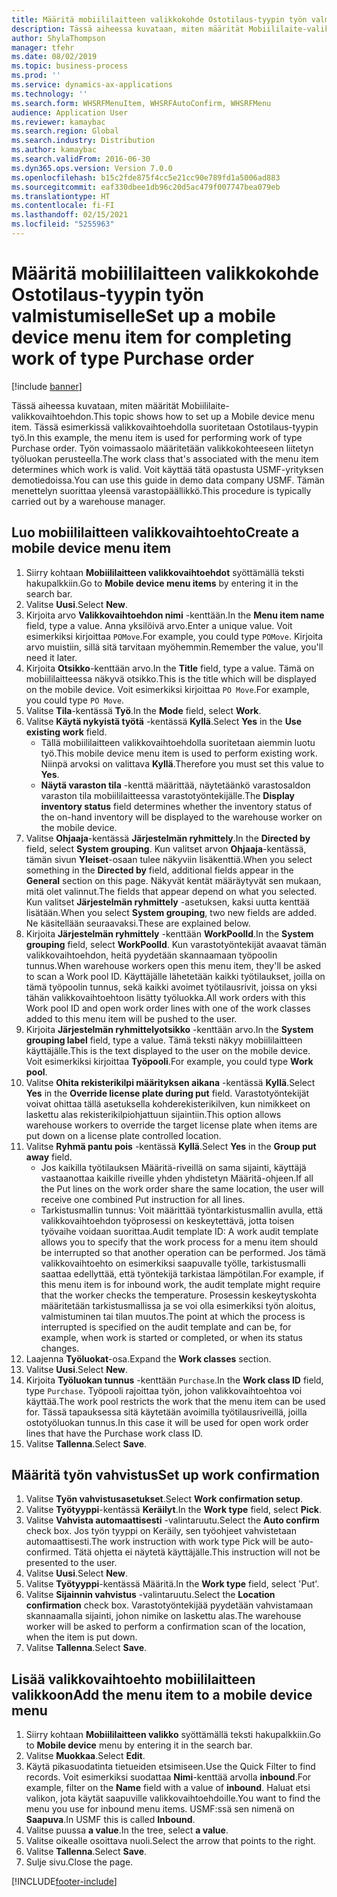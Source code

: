 ```yaml
---
title: Määritä mobiililaitteen valikkokohde Ostotilaus-tyypin työn valmistumiselle
description: Tässä aiheessa kuvataan, miten määrität Mobiililaite-valikkovaihtoehdon.
author: ShylaThompson
manager: tfehr
ms.date: 08/02/2019
ms.topic: business-process
ms.prod: ''
ms.service: dynamics-ax-applications
ms.technology: ''
ms.search.form: WHSRFMenuItem, WHSRFAutoConfirm, WHSRFMenu
audience: Application User
ms.reviewer: kamaybac
ms.search.region: Global
ms.search.industry: Distribution
ms.author: kamaybac
ms.search.validFrom: 2016-06-30
ms.dyn365.ops.version: Version 7.0.0
ms.openlocfilehash: b15c2fde875f4cc5e21cc90e789fd1a5006ad883
ms.sourcegitcommit: eaf330dbee1db96c20d5ac479f007747bea079eb
ms.translationtype: HT
ms.contentlocale: fi-FI
ms.lasthandoff: 02/15/2021
ms.locfileid: "5255963"
---
```

# <a name="set-up-a-mobile-device-menu-item-for-completing-work-of-type-purchase-order"></a><span data-ttu-id="cd8a0-103">Määritä mobiililaitteen valikkokohde Ostotilaus-tyypin työn valmistumiselle</span><span class="sxs-lookup"><span data-stu-id="cd8a0-103">Set up a mobile device menu item for completing work of type Purchase order</span></span>

[!include [banner](../../includes/banner.md)]

<span data-ttu-id="cd8a0-104">Tässä aiheessa kuvataan, miten määrität Mobiililaite-valikkovaihtoehdon.</span><span class="sxs-lookup"><span data-stu-id="cd8a0-104">This topic shows how to set up a Mobile device menu item.</span></span> <span data-ttu-id="cd8a0-105">Tässä esimerkissä valikkovaihtoehdolla suoritetaan Ostotilaus-tyypin työ.</span><span class="sxs-lookup"><span data-stu-id="cd8a0-105">In this example, the menu item is used for performing work of type Purchase order.</span></span> <span data-ttu-id="cd8a0-106">Työn voimassaolo määritetään valikkokohteeseen liitetyn työluokan perusteella.</span><span class="sxs-lookup"><span data-stu-id="cd8a0-106">The work class that's associated with the menu item determines which work is valid.</span></span> <span data-ttu-id="cd8a0-107">Voit käyttää tätä opastusta USMF-yrityksen demotiedoissa.</span><span class="sxs-lookup"><span data-stu-id="cd8a0-107">You can use this guide in demo data company USMF.</span></span> <span data-ttu-id="cd8a0-108">Tämän menettelyn suorittaa yleensä varastopäällikkö.</span><span class="sxs-lookup"><span data-stu-id="cd8a0-108">This procedure is typically carried out by a warehouse manager.</span></span>


## <a name="create-a-mobile-device-menu-item"></a><span data-ttu-id="cd8a0-109">Luo mobiililaitteen valikkovaihtoehto</span><span class="sxs-lookup"><span data-stu-id="cd8a0-109">Create a mobile device menu item</span></span>
1. <span data-ttu-id="cd8a0-110">Siirry kohtaan **Mobiililaitteen valikkovaihtoehdot** syöttämällä teksti hakupalkkiin.</span><span class="sxs-lookup"><span data-stu-id="cd8a0-110">Go to **Mobile device menu items** by entering it in the search bar.</span></span>
2. <span data-ttu-id="cd8a0-111">Valitse **Uusi**.</span><span class="sxs-lookup"><span data-stu-id="cd8a0-111">Select **New**.</span></span>
3. <span data-ttu-id="cd8a0-112">Kirjoita arvo **Valikkovaihtoehdon nimi** -kenttään.</span><span class="sxs-lookup"><span data-stu-id="cd8a0-112">In the **Menu item name** field, type a value.</span></span> <span data-ttu-id="cd8a0-113">Anna yksilöivä arvo.</span><span class="sxs-lookup"><span data-stu-id="cd8a0-113">Enter a unique value.</span></span> <span data-ttu-id="cd8a0-114">Voit esimerkiksi kirjoittaa `POMove`.</span><span class="sxs-lookup"><span data-stu-id="cd8a0-114">For example, you could type `POMove`.</span></span> <span data-ttu-id="cd8a0-115">Kirjoita arvo muistiin, sillä sitä tarvitaan myöhemmin.</span><span class="sxs-lookup"><span data-stu-id="cd8a0-115">Remember the value, you'll need it later.</span></span>  
4. <span data-ttu-id="cd8a0-116">Kirjoita **Otsikko**-kenttään arvo.</span><span class="sxs-lookup"><span data-stu-id="cd8a0-116">In the **Title** field, type a value.</span></span> <span data-ttu-id="cd8a0-117">Tämä on mobiililaitteessa näkyvä otsikko.</span><span class="sxs-lookup"><span data-stu-id="cd8a0-117">This is the title which will be displayed on the mobile device.</span></span> <span data-ttu-id="cd8a0-118">Voit esimerkiksi kirjoittaa `PO Move`.</span><span class="sxs-lookup"><span data-stu-id="cd8a0-118">For example, you could type `PO Move`.</span></span>  
5. <span data-ttu-id="cd8a0-119">Valitse **Tila**-kentässä **Työ**.</span><span class="sxs-lookup"><span data-stu-id="cd8a0-119">In the **Mode** field, select **Work**.</span></span>
6. <span data-ttu-id="cd8a0-120">Valitse **Käytä nykyistä työtä** -kentässä **Kyllä**.</span><span class="sxs-lookup"><span data-stu-id="cd8a0-120">Select **Yes** in the **Use existing work** field.</span></span>
    - <span data-ttu-id="cd8a0-121">Tällä mobiililaitteen valikkovaihtoehdolla suoritetaan aiemmin luotu työ.</span><span class="sxs-lookup"><span data-stu-id="cd8a0-121">This mobile device menu item is used to perform existing work.</span></span> <span data-ttu-id="cd8a0-122">Niinpä arvoksi on valittava **Kyllä**.</span><span class="sxs-lookup"><span data-stu-id="cd8a0-122">Therefore you must set this value to **Yes**.</span></span>  
    - <span data-ttu-id="cd8a0-123">**Näytä varaston tila** -kenttä määrittää, näytetäänkö varastosaldon varaston tila mobiililaitteessa varastotyöntekijälle.</span><span class="sxs-lookup"><span data-stu-id="cd8a0-123">The **Display inventory status** field determines whether the inventory status of the on-hand inventory will be displayed to the warehouse worker on the mobile device.</span></span>  
7. <span data-ttu-id="cd8a0-124">Valitse **Ohjaaja**-kentässä **Järjestelmän ryhmittely**.</span><span class="sxs-lookup"><span data-stu-id="cd8a0-124">In the **Directed by** field, select **System grouping**.</span></span> <span data-ttu-id="cd8a0-125">Kun valitset arvon **Ohjaaja**-kentässä, tämän sivun **Yleiset**-osaan tulee näkyviin lisäkenttiä.</span><span class="sxs-lookup"><span data-stu-id="cd8a0-125">When you select something in the **Directed by** field, additional fields appear in the **General** section on this page.</span></span> <span data-ttu-id="cd8a0-126">Näkyvät kentät määräytyvät sen mukaan, mitä olet valinnut.</span><span class="sxs-lookup"><span data-stu-id="cd8a0-126">The fields that appear depend on what you selected.</span></span> <span data-ttu-id="cd8a0-127">Kun valitset **Järjestelmän ryhmittely** -asetuksen, kaksi uutta kenttää lisätään.</span><span class="sxs-lookup"><span data-stu-id="cd8a0-127">When you select **System grouping**, two new fields are added.</span></span> <span data-ttu-id="cd8a0-128">Ne käsitellään seuraavaksi.</span><span class="sxs-lookup"><span data-stu-id="cd8a0-128">These are explained below.</span></span>  
8. <span data-ttu-id="cd8a0-129">Kirjoita **Järjestelmän ryhmittely** -kenttään **WorkPoolId**.</span><span class="sxs-lookup"><span data-stu-id="cd8a0-129">In the **System grouping** field, select **WorkPoolId**.</span></span> <span data-ttu-id="cd8a0-130">Kun varastotyöntekijät avaavat tämän valikkovaihtoehdon, heitä pyydetään skannaamaan työpoolin tunnus.</span><span class="sxs-lookup"><span data-stu-id="cd8a0-130">When warehouse workers open this menu item, they'll be asked to scan a Work pool ID.</span></span> <span data-ttu-id="cd8a0-131">Käyttäjälle lähetetään kaikki työtilaukset, joilla on tämä työpoolin tunnus, sekä kaikki avoimet työtilausrivit, joissa on yksi tähän valikkovaihtoehtoon lisätty työluokka.</span><span class="sxs-lookup"><span data-stu-id="cd8a0-131">All work orders with this Work pool ID and open work order lines with one of the work classes added to this menu item will be pushed to the user.</span></span>  
9. <span data-ttu-id="cd8a0-132">Kirjoita **Järjestelmän ryhmittelyotsikko** -kenttään arvo.</span><span class="sxs-lookup"><span data-stu-id="cd8a0-132">In the **System grouping label** field, type a value.</span></span> <span data-ttu-id="cd8a0-133">Tämä teksti näkyy mobiililaitteen käyttäjälle.</span><span class="sxs-lookup"><span data-stu-id="cd8a0-133">This is the text displayed to the user on the mobile device.</span></span> <span data-ttu-id="cd8a0-134">Voit esimerkiksi kirjoittaa **Työpooli**.</span><span class="sxs-lookup"><span data-stu-id="cd8a0-134">For example, you could type **Work pool**.</span></span>  
10. <span data-ttu-id="cd8a0-135">Valitse **Ohita rekisterikilpi määrityksen aikana** -kentässä **Kyllä**.</span><span class="sxs-lookup"><span data-stu-id="cd8a0-135">Select **Yes** in the **Override license plate during put** field.</span></span> <span data-ttu-id="cd8a0-136">Varastotyöntekijät voivat ohittaa tällä asetuksella kohderekisterikilven, kun nimikkeet on laskettu alas rekisterikilpiohjattuun sijaintiin.</span><span class="sxs-lookup"><span data-stu-id="cd8a0-136">This option allows warehouse workers to override the target license plate when items are put down on a license plate controlled location.</span></span>  
11. <span data-ttu-id="cd8a0-137">Valitse **Ryhmä pantu pois** -kentässä **Kyllä**.</span><span class="sxs-lookup"><span data-stu-id="cd8a0-137">Select **Yes** in the **Group put away** field.</span></span>
    - <span data-ttu-id="cd8a0-138">Jos kaikilla työtilauksen Määritä-riveillä on sama sijainti, käyttäjä vastaanottaa kaikille riveille yhden yhdistetyn Määritä-ohjeen.</span><span class="sxs-lookup"><span data-stu-id="cd8a0-138">If all the Put lines on the work order share the same location, the user will receive one combined Put instruction for all lines.</span></span> 
    - <span data-ttu-id="cd8a0-139">Tarkistusmallin tunnus: Voit määrittää työntarkistusmallin avulla, että valikkovaihtoehdon työprosessi on keskeytettävä, jotta toisen työvaihe voidaan suorittaa.</span><span class="sxs-lookup"><span data-stu-id="cd8a0-139">Audit template ID: A work audit template allows you to specify that the work process for a menu item should be interrupted so that another operation can be performed.</span></span> <span data-ttu-id="cd8a0-140">Jos tämä valikkovaihtoehto on esimerkiksi saapuvalle työlle, tarkistusmalli saattaa edellyttää, että työntekijä tarkistaa lämpötilan.</span><span class="sxs-lookup"><span data-stu-id="cd8a0-140">For example, if this menu item is for inbound work, the audit template might require that the worker checks the temperature.</span></span> <span data-ttu-id="cd8a0-141">Prosessin keskeytyskohta määritetään tarkistusmallissa ja se voi olla esimerkiksi työn aloitus, valmistuminen tai tilan muutos.</span><span class="sxs-lookup"><span data-stu-id="cd8a0-141">The point at which the process is interrupted is specified on the audit template and can be, for example, when work is started or completed, or when its status changes.</span></span>  
12. <span data-ttu-id="cd8a0-142">Laajenna **Työluokat**-osa.</span><span class="sxs-lookup"><span data-stu-id="cd8a0-142">Expand the **Work classes** section.</span></span>
13. <span data-ttu-id="cd8a0-143">Valitse **Uusi**.</span><span class="sxs-lookup"><span data-stu-id="cd8a0-143">Select **New**.</span></span>
14. <span data-ttu-id="cd8a0-144">Kirjoita **Työluokan tunnus** -kenttään `Purchase`.</span><span class="sxs-lookup"><span data-stu-id="cd8a0-144">In the **Work class ID** field, type `Purchase`.</span></span> <span data-ttu-id="cd8a0-145">Työpooli rajoittaa työn, johon valikkovaihtoehtoa voi käyttää.</span><span class="sxs-lookup"><span data-stu-id="cd8a0-145">The work pool restricts the work that the menu item can be used for.</span></span> <span data-ttu-id="cd8a0-146">Tässä tapauksessa sitä käytetään avoimilla työtilausriveillä, joilla ostotyöluokan tunnus.</span><span class="sxs-lookup"><span data-stu-id="cd8a0-146">In this case it will be used for open work order lines that have the Purchase work class ID.</span></span>  
15. <span data-ttu-id="cd8a0-147">Valitse **Tallenna**.</span><span class="sxs-lookup"><span data-stu-id="cd8a0-147">Select **Save**.</span></span>

## <a name="set-up-work-confirmation"></a><span data-ttu-id="cd8a0-148">Määritä työn vahvistus</span><span class="sxs-lookup"><span data-stu-id="cd8a0-148">Set up work confirmation</span></span>
1. <span data-ttu-id="cd8a0-149">Valitse **Työn vahvistusasetukset**.</span><span class="sxs-lookup"><span data-stu-id="cd8a0-149">Select **Work confirmation setup**.</span></span>
2. <span data-ttu-id="cd8a0-150">Valitse **Työtyyppi**-kentässä **Keräilyt**.</span><span class="sxs-lookup"><span data-stu-id="cd8a0-150">In the **Work type** field, select **Pick**.</span></span>
3. <span data-ttu-id="cd8a0-151">Valitse **Vahvista automaattisesti** -valintaruutu.</span><span class="sxs-lookup"><span data-stu-id="cd8a0-151">Select the **Auto confirm** check box.</span></span> <span data-ttu-id="cd8a0-152">Jos työn tyyppi on Keräily, sen työohjeet vahvistetaan automaattisesti.</span><span class="sxs-lookup"><span data-stu-id="cd8a0-152">The work instruction with work type Pick will be auto-confirmed.</span></span> <span data-ttu-id="cd8a0-153">Tätä ohjetta ei näytetä käyttäjälle.</span><span class="sxs-lookup"><span data-stu-id="cd8a0-153">This instruction will not be presented to the user.</span></span>  
4. <span data-ttu-id="cd8a0-154">Valitse **Uusi**.</span><span class="sxs-lookup"><span data-stu-id="cd8a0-154">Select **New**.</span></span>
5. <span data-ttu-id="cd8a0-155">Valitse **Työtyyppi**-kentässä Määritä.</span><span class="sxs-lookup"><span data-stu-id="cd8a0-155">In the **Work type** field, select 'Put'.</span></span>
6. <span data-ttu-id="cd8a0-156">Valitse **Sijainnin vahvistus** -valintaruutu.</span><span class="sxs-lookup"><span data-stu-id="cd8a0-156">Select the **Location confirmation** check box.</span></span> <span data-ttu-id="cd8a0-157">Varastotyöntekijää pyydetään vahvistamaan skannaamalla sijainti, johon nimike on laskettu alas.</span><span class="sxs-lookup"><span data-stu-id="cd8a0-157">The warehouse worker will be asked to perform a confirmation scan of the location, when the item is put down.</span></span>  
7. <span data-ttu-id="cd8a0-158">Valitse **Tallenna**.</span><span class="sxs-lookup"><span data-stu-id="cd8a0-158">Select **Save**.</span></span>

## <a name="add-the-menu-item-to-a-mobile-device-menu"></a><span data-ttu-id="cd8a0-159">Lisää valikkovaihtoehto mobiililaitteen valikkoon</span><span class="sxs-lookup"><span data-stu-id="cd8a0-159">Add the menu item to a mobile device menu</span></span>
1. <span data-ttu-id="cd8a0-160">Siirry kohtaan **Mobiililaitteen valikko** syöttämällä teksti hakupalkkiin.</span><span class="sxs-lookup"><span data-stu-id="cd8a0-160">Go to **Mobile device** menu by entering it in the search bar.</span></span>
2. <span data-ttu-id="cd8a0-161">Valitse **Muokkaa**.</span><span class="sxs-lookup"><span data-stu-id="cd8a0-161">Select **Edit**.</span></span>
3. <span data-ttu-id="cd8a0-162">Käytä pikasuodatinta tietueiden etsimiseen.</span><span class="sxs-lookup"><span data-stu-id="cd8a0-162">Use the Quick Filter to find records.</span></span> <span data-ttu-id="cd8a0-163">Voit esimerkiksi suodattaa **Nimi**-kenttää arvolla **inbound**.</span><span class="sxs-lookup"><span data-stu-id="cd8a0-163">For example, filter on the **Name** field with a value of **inbound**.</span></span> <span data-ttu-id="cd8a0-164">Haluat etsi valikon, jota käytät saapuville valikkovaihtoehdoille.</span><span class="sxs-lookup"><span data-stu-id="cd8a0-164">You want to find the menu you use for inbound menu items.</span></span> <span data-ttu-id="cd8a0-165">USMF:ssä sen nimenä on **Saapuva**.</span><span class="sxs-lookup"><span data-stu-id="cd8a0-165">In USMF this is called **Inbound**.</span></span>  
4. <span data-ttu-id="cd8a0-166">Valitse puussa **a value**.</span><span class="sxs-lookup"><span data-stu-id="cd8a0-166">In the tree, select **a value**.</span></span>
5. <span data-ttu-id="cd8a0-167">Valitse oikealle osoittava nuoli.</span><span class="sxs-lookup"><span data-stu-id="cd8a0-167">Select the arrow that points to the right.</span></span>
6. <span data-ttu-id="cd8a0-168">Valitse **Tallenna**.</span><span class="sxs-lookup"><span data-stu-id="cd8a0-168">Select **Save**.</span></span>
7. <span data-ttu-id="cd8a0-169">Sulje sivu.</span><span class="sxs-lookup"><span data-stu-id="cd8a0-169">Close the page.</span></span>


[!INCLUDE[footer-include](../../../includes/footer-banner.md)]